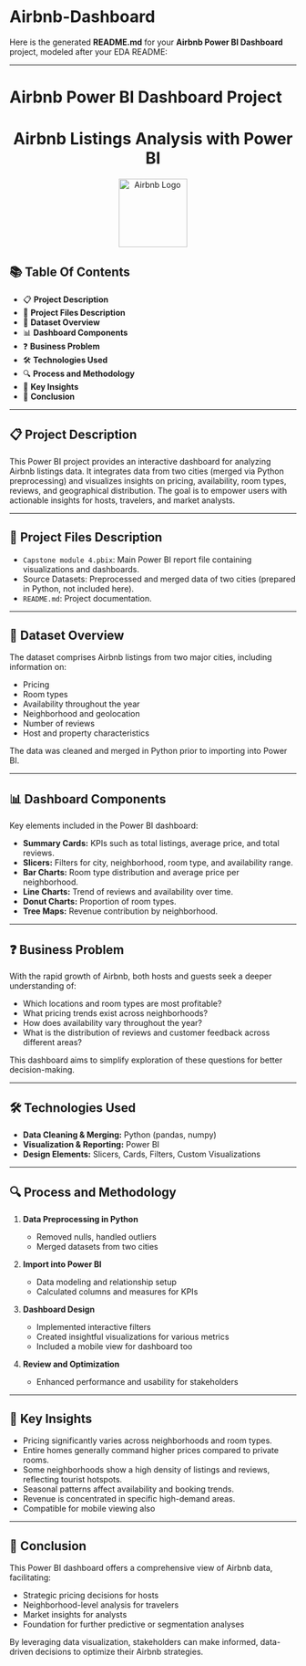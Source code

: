 # Airbnb-Dashboard
Here is the generated **README.md** for your **Airbnb Power BI Dashboard** project, modeled after your EDA README:

---

# Airbnb Power BI Dashboard Project

<h1 align="center">Airbnb Listings Analysis with Power BI</h1>

<p align="center"> 
<img src="https://upload.wikimedia.org/wikipedia/commons/6/69/Airbnb_Logo_Bélo.svg" alt="Airbnb Logo" height="120px">
</p>

## 📚 Table Of Contents

* 📋 **Project Description**
* 💾 **Project Files Description**
* 🧾 **Dataset Overview**
* 📊 **Dashboard Components**
* ❓ **Business Problem**
* 🛠 **Technologies Used**
* 🔍 **Process and Methodology**
* 📌 **Key Insights**
* 🎯 **Conclusion**

---

## 📋 Project Description

This Power BI project provides an interactive dashboard for analyzing Airbnb listings data. It integrates data from two cities (merged via Python preprocessing) and visualizes insights on pricing, availability, room types, reviews, and geographical distribution. The goal is to empower users with actionable insights for hosts, travelers, and market analysts.

---

## 💾 Project Files Description

* `Capstone module 4.pbix`: Main Power BI report file containing visualizations and dashboards.
* Source Datasets: Preprocessed and merged data of two cities (prepared in Python, not included here).
* `README.md`: Project documentation.

---

## 🧾 Dataset Overview

The dataset comprises Airbnb listings from two major cities, including information on:

* Pricing
* Room types
* Availability throughout the year
* Neighborhood and geolocation
* Number of reviews
* Host and property characteristics

The data was cleaned and merged in Python prior to importing into Power BI.

---

## 📊 Dashboard Components

Key elements included in the Power BI dashboard:

* **Summary Cards:** KPIs such as total listings, average price, and total reviews.
* **Slicers:** Filters for city, neighborhood, room type, and availability range.
* **Bar Charts:** Room type distribution and average price per neighborhood.
* **Line Charts:** Trend of reviews and availability over time.
* **Donut Charts:** Proportion of room types.
* **Tree Maps:** Revenue contribution by neighborhood.

---

## ❓ Business Problem

With the rapid growth of Airbnb, both hosts and guests seek a deeper understanding of:

* Which locations and room types are most profitable?
* What pricing trends exist across neighborhoods?
* How does availability vary throughout the year?
* What is the distribution of reviews and customer feedback across different areas?

This dashboard aims to simplify exploration of these questions for better decision-making.

---

## 🛠 Technologies Used

* **Data Cleaning & Merging:** Python (pandas, numpy)
* **Visualization & Reporting:** Power BI
* **Design Elements:** Slicers, Cards, Filters, Custom Visualizations

---

## 🔍 Process and Methodology

1. **Data Preprocessing in Python**

   * Removed nulls, handled outliers
   * Merged datasets from two cities

2. **Import into Power BI**

   * Data modeling and relationship setup
   * Calculated columns and measures for KPIs

3. **Dashboard Design**

   * Implemented interactive filters
   * Created insightful visualizations for various metrics
   * Included a mobile view for dashboard too

4. **Review and Optimization**

   * Enhanced performance and usability for stakeholders

---

## 📌 Key Insights

* Pricing significantly varies across neighborhoods and room types.
* Entire homes generally command higher prices compared to private rooms.
* Some neighborhoods show a high density of listings and reviews, reflecting tourist hotspots.
* Seasonal patterns affect availability and booking trends.
* Revenue is concentrated in specific high-demand areas.
* Compatible for mobile viewing also

---

## 🎯 Conclusion

This Power BI dashboard offers a comprehensive view of Airbnb data, facilitating:

* Strategic pricing decisions for hosts
* Neighborhood-level analysis for travelers
* Market insights for analysts
* Foundation for further predictive or segmentation analyses

By leveraging data visualization, stakeholders can make informed, data-driven decisions to optimize their Airbnb strategies.
